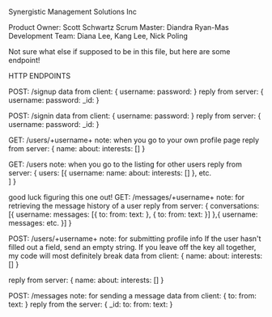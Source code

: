 Synergistic Management Solutions Inc

Product Owner: Scott Schwartz
Scrum Master: Diandra Ryan-Mas
Development Team: Diana Lee, Kang Lee, Nick Poling 

Not sure what else if supposed to be in this file, but here are some endpoint!

HTTP ENDPOINTS

POST: /signup
data from client: {
	username:
	password:
}
reply from server: {
	username:
	password:
	_id:
}

POST: /signin
data from client: {
	username:
	password:
}
reply from server: {
	username:
	password:
	_id:
}

GET: /users/+username+
note: when you go to your own profile page
reply from server: {
	name:
	about:
	interests: []
} 

GET: /users
note: when you go to the listing for other users
reply from server: {
	users: [{
		username:
		name:
		about:
		interests: []
	},
	etc.		
	]
}

good luck figuring this one out!
GET: /messages/+username+
note: for retrieving the message history of a user
reply from server: {
	conversations: [{
		username:
		messages: [{
			to:
			from:
			text:
		},
		{
			to:
			from:
			text:
		}]
	},{
		username:
		messages: etc.
	}]
}

POST: /users/+username+
note: for submitting profile info
			If the user hasn't filled out a field, send an empty string. If you leave
			off the key all together, my code will most definitely break 
data from client: {
	name:
	about:
	interests: []
}

reply from server: {
	name:
	about:
	interests: []
}

POST: /messages
note: for sending a message
data from client: {
	to:
	from:
	text:
}
reply from the server: {
	_id:
	to:
	from:
	text:
}